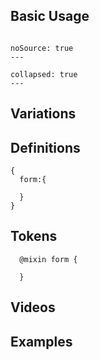 ## Basic Usage
```code|lang-jsx,span-3

```
```react|span-3
noSource: true
---

```

```code|lang-html,span-6
collapsed: true
---

```
## Variations

## Definitions
```code|lang-js,span-6
{
  form:{

  }
}
```

## Tokens
```code|lang-scss,span-6
  @mixin form {

  }
```

## Videos


## Examples

